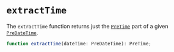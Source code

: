 # `extractTime`

The `extractTime` function returns just the [`PreTime`](/docs/api/types/PreTime) part of a given [`PreDateTime`](/docs/api/types/PreDateTime).

```ts
function extractTime(dateTime: PreDateTime): PreTime;
```
